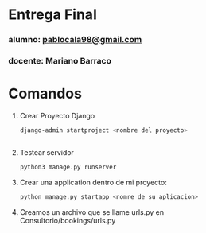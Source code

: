 # Entrega Final
### alumno: pablocala98@gmail.com
### docente: Mariano Barraco

# Comandos

1. Crear Proyecto Django
    ```bash
    django-admin startproject <nombre del proyecto>
    ```
    ```bash
2. Testear servidor
    ```bash
    python3 manage.py runserver
    ```
3. Crear una application dentro de mi proyecto:
    ```bash
    python manage.py startapp <nomre de su aplicacion>
    ```
4. Creamos un archivo que se llame urls.py en Consultorio/bookings/urls.py
